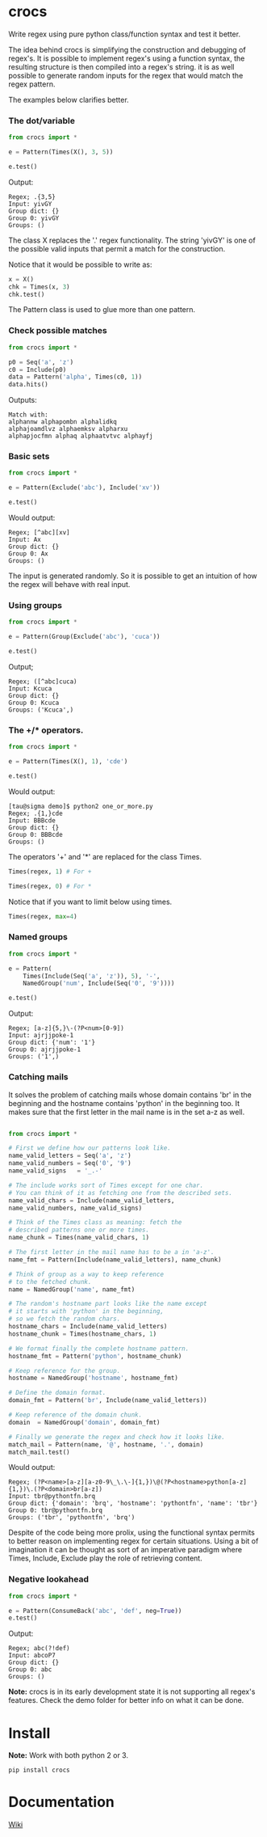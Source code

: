 # crocs

Write regex using pure python class/function syntax and test it better.

The idea behind crocs is simplifying the construction and debugging of regex's. It is possible to
implement regex's using a function syntax, the resulting structure is then compiled into a regex's string.
it is as well possible to generate random inputs for the regex that would match the regex pattern.

The examples below clarifies better.

### The dot/variable

~~~python
from crocs import *

e = Pattern(Times(X(), 3, 5))

e.test()

~~~

Output:

~~~
Regex; .{3,5}
Input: yivGY
Group dict: {}
Group 0: yivGY
Groups: ()
~~~

The class X replaces the '.' regex functionality.
The string 'yivGY' is one of the possible valid inputs
that permit a match for the construction.

Notice that it would be possible to write as:

~~~python
x = X()
chk = Times(x, 3)
chk.test()
~~~

The Pattern class is used to glue more than one pattern. 

### Check possible matches

~~~python
from crocs import *

p0 = Seq('a', 'z')
c0 = Include(p0)
data = Pattern('alpha', Times(c0, 1))
data.hits()
~~~

Outputs:

~~~
Match with:
alphannw alphapombn alphalidkq 
alphajoamdlvz alphaemksv alpharxu 
alphapjocfmn alphaq alphaatvtvc alphayfj

~~~

### Basic sets

~~~python
from crocs import *

e = Pattern(Exclude('abc'), Include('xv'))

e.test()
~~~

Would output:

~~~
Regex; [^abc][xv]
Input: Ax
Group dict: {}
Group 0: Ax
Groups: ()
~~~

The input is generated randomly. So it is possible to get an intuition of how the regex will
behave with real input.

### Using groups

~~~python
from crocs import *

e = Pattern(Group(Exclude('abc'), 'cuca'))

e.test()
~~~

Output;

~~~
Regex; ([^abc]cuca)
Input: Kcuca
Group dict: {}
Group 0: Kcuca
Groups: ('Kcuca',)
~~~

### The +/* operators.


~~~python
from crocs import *

e = Pattern(Times(X(), 1), 'cde')

e.test()

~~~

Would output: 

~~~
[tau@sigma demo]$ python2 one_or_more.py 
Regex; .{1,}cde
Input: BBBcde
Group dict: {}
Group 0: BBBcde
Groups: ()
~~~

The operators '+' and '*' are replaced for the class Times.

~~~python
Times(regex, 1) # For +

Times(regex, 0) # For *

~~~

Notice that if you want to limit below using times.

~~~python
Times(regex, max=4)
~~~

### Named groups

~~~python
from crocs import *

e = Pattern(
    Times(Include(Seq('a', 'z')), 5), '-',
    NamedGroup('num', Include(Seq('0', '9'))))

e.test()
~~~

Output: 

~~~
Regex; [a-z]{5,}\-(?P<num>[0-9])
Input: ajrjjpoke-1
Group dict: {'num': '1'}
Group 0: ajrjjpoke-1
Groups: ('1',)
~~~

### Catching mails

It solves the problem of catching mails whose domain contains 
'br' in the beginning and the hostname contains 'python' in  the beginning too. 
It makes sure that the first letter in the mail name is in the set a-z as well.

~~~python

from crocs import *

# First we define how our patterns look like.
name_valid_letters = Seq('a', 'z')
name_valid_numbers = Seq('0', '9')
name_valid_signs   = '_.-'

# The include works sort of Times except for one char. 
# You can think of it as fetching one from the described sets.
name_valid_chars = Include(name_valid_letters, 
name_valid_numbers, name_valid_signs)

# Think of the Times class as meaning: fetch the
# described patterns one or more times.
name_chunk = Times(name_valid_chars, 1)

# The first letter in the mail name has to be a in 'a-z'.
name_fmt = Pattern(Include(name_valid_letters), name_chunk)

# Think of group as a way to keep reference
# to the fetched chunk.
name = NamedGroup('name', name_fmt)

# The random's hostname part looks like the name except
# it starts with 'python' in the beginning, 
# so we fetch the random chars.
hostname_chars = Include(name_valid_letters)
hostname_chunk = Times(hostname_chars, 1)

# We format finally the complete hostname pattern.
hostname_fmt = Pattern('python', hostname_chunk)

# Keep reference for the group.
hostname = NamedGroup('hostname', hostname_fmt)

# Define the domain format.
domain_fmt = Pattern('br', Include(name_valid_letters))

# Keep reference of the domain chunk.
domain  = NamedGroup('domain', domain_fmt)

# Finally we generate the regex and check how it looks like.
match_mail = Pattern(name, '@', hostname, '.', domain)
match_mail.test()

~~~

Would output:

~~~
Regex; (?P<name>[a-z][a-z0-9\_\.\-]{1,})\@(?P<hostname>python[a-z]{1,})\.(?P<domain>br[a-z])
Input: tbr@pythontfn.brq
Group dict: {'domain': 'brq', 'hostname': 'pythontfn', 'name': 'tbr'}
Group 0: tbr@pythontfn.brq
Groups: ('tbr', 'pythontfn', 'brq')
~~~

Despite of the code being more prolix, using the functional syntax permits to better reason on implementing
regex for certain situations. Using a bit of imagination it can be thought as sort of an imperative
paradigm where Times, Include, Exclude play the role of retrieving content.

### Negative lookahead

~~~python
from crocs import *

e = Pattern(ConsumeBack('abc', 'def', neg=True))
e.test()

~~~

Output: 

~~~
Regex; abc(?!def)
Input: abcoP7
Group dict: {}
Group 0: abc
Groups: ()

~~~

**Note:** crocs is in its early development state it is not supporting all regex's features.
Check the demo folder for better info on what it can be done.

# Install

**Note:** Work with both python 2 or 3.

~~~
pip install crocs
~~~

Documentation
=============

[Wiki](https://github.com/iogf/crocs/wiki)






